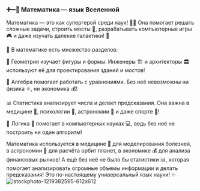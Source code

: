 ### ➕➖📐 Математика — язык Вселенной
Математика — это как супергерой среди наук! 🦸‍♂️ Она помогает решать сложные задачи, строить мосты 🌉, разрабатывать компьютерные игры 🎮 и даже изучать далекие галактики! 🌌

📏 В математике есть множество разделов:

📐 Геометрия изучает фигуры и формы. Инженеры 🏗️ и архитекторы 🏛️ используют её для проектирования зданий и мостов!

🔢 Алгебра помогает работать с уравнениями. Без неё невозможны ни физика ⚛️, ни экономика 💰!

📊 Статистика анализирует числа и делает предсказания. Она важна в медицине 🏥, психологии 🧠, астрономии 🔭 и даже спорте 🏀!

🔣 Логика 🧠 помогает в компьютерных науках 💻, ведь без неё не построить ни один алгоритм!

Математика используется в медицине 🏥 для моделирования болезней, в астрономии 🌌 для расчёта орбит планет, в экономике 💰 для анализа финансовых рынков! А ещё без неё не было бы статистики 📊, которая помогает анализировать огромные объемы информации и делать предсказания! Это по-настоящему универсальный язык науки! ✨
![istockphoto-1219382595-612x612](https://github.com/user-attachments/assets/191ecd9b-bc62-49c5-83dc-a90ac348e4c7)

